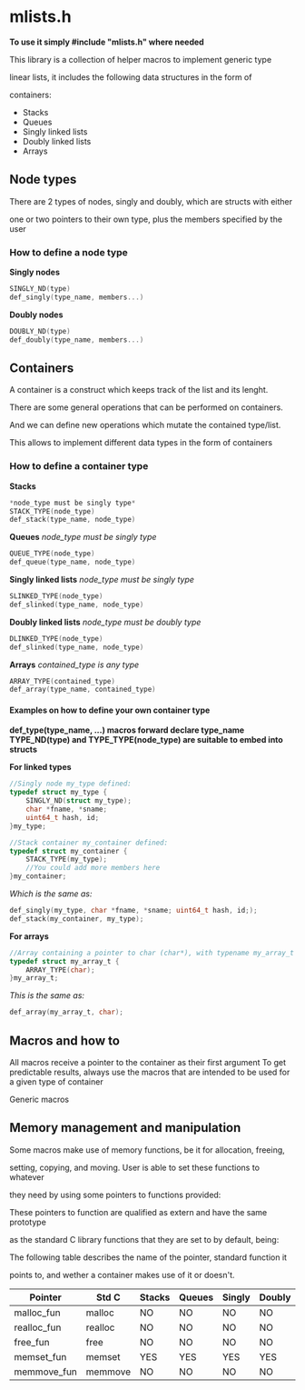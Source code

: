 # mlists.h

**To use it simply #include "mlists.h" where needed**

This library is a collection of helper macros to implement generic type

linear lists, it includes the following data structures in the form of

containers:

- Stacks
- Queues
- Singly linked lists
- Doubly linked lists
- Arrays

## Node types

There are 2 types of nodes, singly and doubly, which are structs with either 

one or two pointers to their own type, plus the members specified by the user

### How to define a node type

**Singly nodes**
```C
SINGLY_ND(type)
def_singly(type_name, members...)
```
**Doubly nodes**
```C
DOUBLY_ND(type)
def_doubly(type_name, members...)
```

## Containers

A container is a construct which keeps track of the list and its lenght.

There are some general operations that can be performed on containers.

And we can define new operations which mutate the contained type/list.

This allows to implement different data types in the form of containers

### How to define a container type

**Stacks**
```C
*node_type must be singly type*
STACK_TYPE(node_type)
def_stack(type_name, node_type)
```

**Queues**
*node_type must be singly type*
```C
QUEUE_TYPE(node_type)
def_queue(type_name, node_type)
```

**Singly linked lists**
*node_type must be singly type*
```C
SLINKED_TYPE(node_type)
def_slinked(type_name, node_type)
```

**Doubly linked lists**
*node_type must be doubly type*
```C
DLINKED_TYPE(node_type)
def_slinked(type_name, node_type)
```

**Arrays**
*contained_type is any type*
```C
ARRAY_TYPE(contained_type)
def_array(type_name, contained_type)
```

#### Examples on how to define your own container type
**def_type(type_name, ...) macros forward declare type_name**
**TYPE_ND(type) and TYPE_TYPE(node_type) are suitable to embed into structs**

**For linked types**
```C
//Singly node my_type defined:
typedef struct my_type {
	SINGLY_ND(struct my_type);
	char *fname, *sname;
	uint64_t hash, id;
}my_type;

//Stack container my_container defined:
typedef struct my_container {
	STACK_TYPE(my_type);
	//You could add more members here
}my_container;
```

*Which is the same as:*
```C
def_singly(my_type, char *fname, *sname; uint64_t hash, id;);
def_stack(my_container, my_type);
```

**For arrays**
```C
//Array containing a pointer to char (char*), with typename my_array_t defined:
typedef struct my_array_t {
	ARRAY_TYPE(char);
}my_array_t;
```

*This is the same as:*
```C
def_array(my_array_t, char);
```

## Macros and how to
All macros receive a pointer to the container as their first argument
To get predictable results, always use the macros that are intended to be used
for a given type of container

Generic macros

## Memory management and manipulation

Some macros make use of memory functions, be it for allocation, freeing,

setting, copying, and moving. User is able to set these functions to whatever

they need by using some pointers to functions provided:

These pointers to function are qualified as extern and have the same prototype 

as the standard C library functions that they are set to by default, being:

The following table describes the name of the pointer, standard function it

points to, and wether a container makes use of it or doesn't.

| Pointer     | Std C   | Stacks | Queues | Singly | Doubly | Arrays |
|-------------|---------|--------|--------|--------|--------|--------|
| malloc_fun  | malloc  | NO     | NO     | NO     | NO     | YES    |
| realloc_fun | realloc | NO     | NO     | NO     | NO     | YES    |
| free_fun    | free    | NO     | NO     | NO     | NO     | YES    |
| memset_fun  | memset  | YES    | YES    | YES    | YES    | YES    |
| memmove_fun | memmove | NO     | NO     | NO     | NO     | YES    |


















